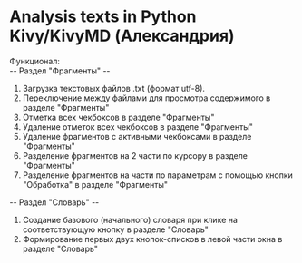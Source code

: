 # Analysis texts in Python Kivy/KivyMD (Александрия)

Функционал:<br>
-- Раздел "Фрагменты" --
1. Загрузка текстовых файлов .txt (формат utf-8).
2. Переключение между файлами для просмотра содержимого в разделе "Фрагменты"
3. Отметка всех чекбоксов в разделе "Фрагменты"
4. Удаление отметок всех чекбоксов в разделе "Фрагменты"
5. Удаление фрагментов с активными чекбоксами в разделе "Фрагменты"
6. Разделение фрагментов на 2 части по курсору в разделе "Фрагменты"
7. Разделение фрагментов на части по параметрам с помощью кнопки "Обработка" в разделе "Фрагменты"

-- Раздел "Словарь" --
1. Создание базового (начального) словаря при клике на соответствующую кнопку в разделе "Словарь"
2. Формирование первых двух кнопок-списков в левой части окна в разделе "Словарь"
